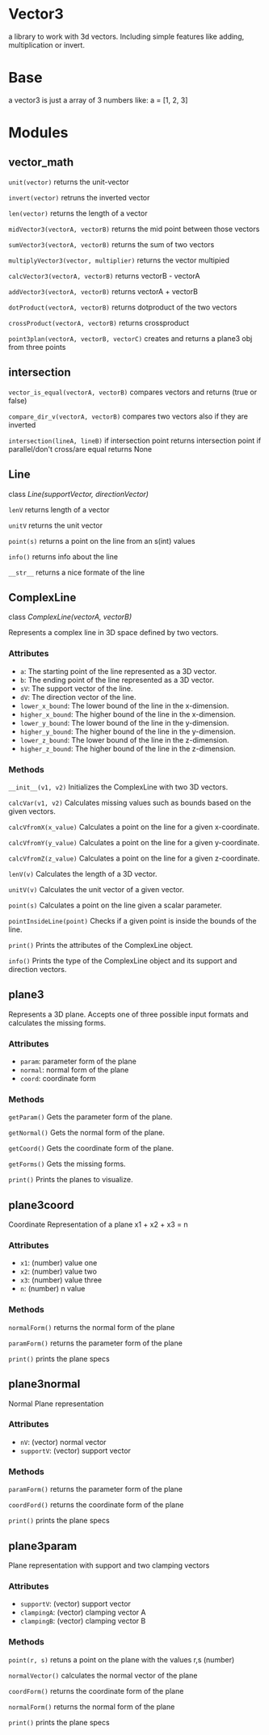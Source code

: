 # Vector3
a library to work with 3d vectors. Including simple features like adding, multiplication or invert.

# Base
a vector3 is just a array of 3 numbers like:
a = [1, 2, 3]

# Modules
## vector_math
`unit(vector)`
returns the unit-vector


`invert(vector)`
retruns the inverted vector

`len(vector)`
returns the length of a vector


`midVector3(vectorA, vectorB)`
returns the mid point between those vectors


`sumVector3(vectorA, vectorB)`
returns the sum of two vectors


`multiplyVector3(vector, multiplier)`
returns the vector multipied


`calcVector3(vectorA, vectorB)`
returns vectorB - vectorA


`addVector3(vectorA, vectorB)`
returns vectorA + vectorB


`dotProduct(vectorA, vectorB)`
returns dotproduct of the two vectors


`crossProduct(vectorA, vectorB)`
returns crossproduct


`point3plan(vectorA, vectorB, vectorC)`
creates and returns a plane3 obj from three points


## intersection

`vector_is_equal(vectorA, vectorB)`
compares vectors and returns (true or false)


`compare_dir_v(vectorA, vectorB)`
compares two vectors also if they are inverted


`intersection(lineA, lineB)`
if intersection point returns intersection point
if parallel/don't cross/are equal returns None

## Line

class *Line(supportVector, directionVector)*

`lenV`
returns length of a vector

`unitV`
returns the unit vector

`point(s)`
returns a point on the line from an s(int) values

`info()`
returns info about the line

`__str__`
returns a nice formate of the line

## ComplexLine

class *ComplexLine(vectorA, vectorB)*

Represents a complex line in 3D space defined by two vectors.

### Attributes

- `a`: The starting point of the line represented as a 3D vector.
- `b`: The ending point of the line represented as a 3D vector.
- `sV`: The support vector of the line.
- `dV`: The direction vector of the line.
- `lower_x_bound`: The lower bound of the line in the x-dimension.
- `higher_x_bound`: The higher bound of the line in the x-dimension.
- `lower_y_bound`: The lower bound of the line in the y-dimension.
- `higher_y_bound`: The higher bound of the line in the y-dimension.
- `lower_z_bound`: The lower bound of the line in the z-dimension.
- `higher_z_bound`: The higher bound of the line in the z-dimension.

### Methods

`__init__(v1, v2)`
Initializes the ComplexLine with two 3D vectors.

`calcVar(v1, v2)`
Calculates missing values such as bounds based on the given vectors.

`calcVfromX(x_value)`
Calculates a point on the line for a given x-coordinate.

`calcVfromY(y_value)`
Calculates a point on the line for a given y-coordinate.

`calcVfromZ(z_value)`
Calculates a point on the line for a given z-coordinate.

`lenV(v)`
Calculates the length of a 3D vector.

`unitV(v)`
Calculates the unit vector of a given vector.

`point(s)`
Calculates a point on the line given a scalar parameter.

`pointInsideLine(point)`
Checks if a given point is inside the bounds of the line.

`print()`
Prints the attributes of the ComplexLine object.

`info()`
Prints the type of the ComplexLine object and its support and direction vectors.

## plane3

Represents a 3D plane. Accepts one of three possible input formats and calculates the missing forms.

### Attributes

- `param`: parameter form of the plane
- `normal`: normal form of the plane
- `coord`: coordinate form

### Methods

`getParam()`
Gets the parameter form of the plane.

`getNormal()`
Gets the normal form of the plane.

`getCoord()`
Gets the coordinate form of the plane.

`getForms()`
Gets the missing forms.

`print()`
Prints the planes to visualize.

## plane3coord

Coordinate Representation of a plane 
x1 + x2 + x3 = n

### Attributes

- `x1`: (number) value one
- `x2`: (number) value two
- `x3`: (number) value three
- `n`: (number) n value

### Methods

`normalForm()`
returns the normal form of the plane

`paramForm()`
returns the parameter form of the plane 

`print()`
prints the plane specs 

## plane3normal

Normal Plane representation

### Attributes

- `nV`: (vector) normal vector
- `supportV`: (vector) support vector

### Methods

`paramForm()`
returns the parameter form of the plane 

`coordFord()`
returns the coordinate form of the plane

`print()`
prints the plane specs 

## plane3param

Plane representation with support and two clamping vectors

### Attributes

- `supportV`: (vector) support vector
- `clampingA`: (vector) clamping vector A
- `clampingB`: (vector) clamping vector B

### Methods

`point(r, s)`
retuns a point on the plane with the values r,s (number)

`normalVector()`
calculates the normal vector of the plane

`coordForm()`
returns the coordinate form of the plane

`normalForm()`
returns the normal form of the plane

`print()`
prints the plane specs 
